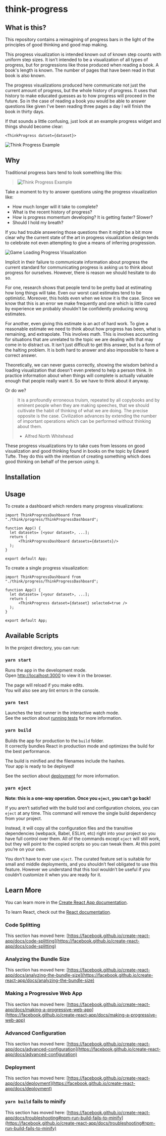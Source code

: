 # think-progress

## What is this?

This repository contains a reimagining of progress bars in the light of 
the principles of good thinking and good map making.

This progress visualization is intended known out of known step counts with
uniform step sizes. It isn't intended to be a visualization of all types of progress, but for
progressions like those produced when reading a book. A book's 
length is known. The number of pages that have been read in that book is 
also known.

The progress visualizations produced here communicate not just the 
current amount of progress, but the whole history of progress. It uses that 
history to make educated guesses as to how progress will proceed in the 
future. So in the case of reading a book you would be able to answer 
questions like given I've been reading three pages a day I will finish the 
book in thirty days.

If that sounds a little confusing, just look at an example progress widget
and things should become clear:

```
<ThinkProgress datset={dataset}>
```

![Think Progress Example](docs/images/progress.png)

## Why

Traditional progress bars tend to look something like this:

> ![Think Progress Example](docs/images/average_progress.png)

Take a moment to try to answer questions using the progress visualization 
like:

 - How much longer will it take to complete?
 - What is the recent history of progress?
 - How is progress momentum developing? It is getting faster? Slower?
 - Should I hold my breath?

If you had trouble answering those questions then it might be a bit more
clear why the current state of the art in progress visualization design
tends to celebrate not even attempting to give a means of inferring
progression.

![Game Loading Progress Visualization](docs/images/hearthstone_loading-2-1.gif)

Implicit in their failure to communicate information about progress the 
current standard for communicating progress is asking us to think about 
progress for ourselves. However, there is reason we should hesitate to do 
so.

For one, research shows that people tend to be pretty bad at estimating
how long things will take. Even our worst cast estimates tend to be 
optimistic. Moreover, this holds even when we know it is the case. Since 
we know that this is an error we make frequently and one which is little 
cured by experience we probably shouldn't be confidently producing 
wrong estimates.

For another, even giving this estimate is an act of hard work. To give a 
reasonable estimate we need to think about how progress has been, what 
is remaining, and extrapolate. This involves math. This is involves 
accounting for situations that are unrelated to the topic we are dealing 
with that may come in to distract us. It isn't just difficult to get this 
answer, but is a form of the halting problem. It is both hard to answer 
and also impossible to have a correct answer.

Theoretically, we can never guess correctly, showing the wisdom behind 
a loading visualization that doesn't even pretend to help a person think.
In practice information about when things will complete is actually valuable 
enough that people really want it. So we have to think about it anyway.

Or do we?

> It is a profoundly erroneous truism, repeated by all copybooks and
> by eminent people when they are making speeches, that we should
> cultivate the habit of thinking of what we are doing. The precise
> opposite is the case. Civilization advances by extending the number
> of important operations which can be performed without thinking about
> them.
> - Alfred North Whitehead

These progress visualizations try to take cues from lessons on good 
visualization and good thinking found in books on the topic by Edward 
Tufte. They do this with the intention of creating something which 
does good thinking on behalf of the person using it.

## Installation

## Usage

To create a dashboard which renders many progress visualizations:

```
import ThinkProgressDashboard from "./think/progress/ThinkProgressDashboard";

function App() {
  let datasets= [<your dataset>, ...];
  return (
      <ThinkProgressDashboard datasets={datasets}/>
  );
}

export default App;
```

To create a single progress visualization:

```
import ThinkProgressDashboard from "./think/progress/ThinkProgressDashboard";

function App() {
  let datasets= [<your dataset>, ...];
  return (
      <ThinkProgress dataset={dataset} selected=true />
  );
}

export default App;
```




## Available Scripts

In the project directory, you can run:

### `yarn start`

Runs the app in the development mode.\
Open [http://localhost:3000](http://localhost:3000) to view it in the browser.

The page will reload if you make edits.\
You will also see any lint errors in the console.

### `yarn test`

Launches the test runner in the interactive watch mode.\
See the section about [running tests](https://facebook.github.io/create-react-app/docs/running-tests) for more information.

### `yarn build`

Builds the app for production to the `build` folder.\
It correctly bundles React in production mode and optimizes the build for the best performance.

The build is minified and the filenames include the hashes.\
Your app is ready to be deployed!

See the section about [deployment](https://facebook.github.io/create-react-app/docs/deployment) for more information.

### `yarn eject`

**Note: this is a one-way operation. Once you `eject`, you can’t go back!**

If you aren’t satisfied with the build tool and configuration choices, you can `eject` at any time. This command will remove the single build dependency from your project.

Instead, it will copy all the configuration files and the transitive dependencies (webpack, Babel, ESLint, etc) right into your project so you have full control over them. All of the commands except `eject` will still work, but they will point to the copied scripts so you can tweak them. At this point you’re on your own.

You don’t have to ever use `eject`. The curated feature set is suitable for small and middle deployments, and you shouldn’t feel obligated to use this feature. However we understand that this tool wouldn’t be useful if you couldn’t customize it when you are ready for it.

## Learn More

You can learn more in the [Create React App documentation](https://facebook.github.io/create-react-app/docs/getting-started).

To learn React, check out the [React documentation](https://reactjs.org/).

### Code Splitting

This section has moved here: [https://facebook.github.io/create-react-app/docs/code-splitting](https://facebook.github.io/create-react-app/docs/code-splitting)

### Analyzing the Bundle Size

This section has moved here: [https://facebook.github.io/create-react-app/docs/analyzing-the-bundle-size](https://facebook.github.io/create-react-app/docs/analyzing-the-bundle-size)

### Making a Progressive Web App

This section has moved here: [https://facebook.github.io/create-react-app/docs/making-a-progressive-web-app](https://facebook.github.io/create-react-app/docs/making-a-progressive-web-app)

### Advanced Configuration

This section has moved here: [https://facebook.github.io/create-react-app/docs/advanced-configuration](https://facebook.github.io/create-react-app/docs/advanced-configuration)

### Deployment

This section has moved here: [https://facebook.github.io/create-react-app/docs/deployment](https://facebook.github.io/create-react-app/docs/deployment)

### `yarn build` fails to minify

This section has moved here: [https://facebook.github.io/create-react-app/docs/troubleshooting#npm-run-build-fails-to-minify](https://facebook.github.io/create-react-app/docs/troubleshooting#npm-run-build-fails-to-minify)

